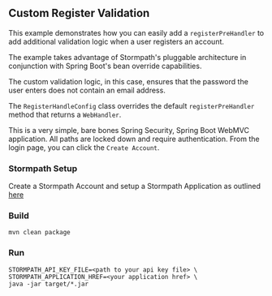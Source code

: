 ## Custom Register Validation

This example demonstrates how you can easily add a `registerPreHandler` to add additional validation logic when a user registers an account. 

The example takes advantage of Stormpath's pluggable architecture in conjunction with Spring Boot's bean override
capabilities.

The custom validation logic, in this case, ensures that the password the user enters does not contain an email address.

The `RegisterHandleConfig` class overrides the default `registerPreHandler` method that returns a `WebHandler`.

This is a very simple, bare bones Spring Security, Spring Boot WebMVC application. All paths are locked down and require
authentication. From the login page, you can click the `Create Account`.

### Stormpath Setup

Create a Stormpath Account and setup a Stormpath Application as outlined
[here](https://docs.stormpath.com/rest/product-guide/latest/quickstart.html)

### Build

```
mvn clean package
```

### Run

```
STORMPATH_API_KEY_FILE=<path to your api key file> \
STORMPATH_APPLICATION_HREF=<your application href> \
java -jar target/*.jar
```
